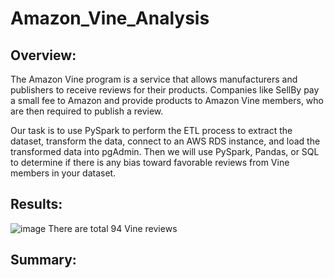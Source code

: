 # Amazon_Vine_Analysis

## Overview:
The Amazon Vine program is a service that allows manufacturers and publishers to receive reviews for their products. Companies like SellBy pay a small fee to Amazon and provide products to Amazon Vine members, who are then required to publish a review.

 Our task is to use PySpark to perform the ETL process to extract the dataset, transform the data, connect to an AWS RDS instance, and load the transformed data into pgAdmin. Then we will use PySpark, Pandas, or SQL to determine if there is any bias toward favorable reviews from Vine members in your dataset. 
 
 ## Results:
 ![image](https://user-images.githubusercontent.com/108709071/196334228-0cff8c50-450a-4ffe-a8b2-017140b0bee9.png)
 There are total 94 Vine reviews




## Summary:
